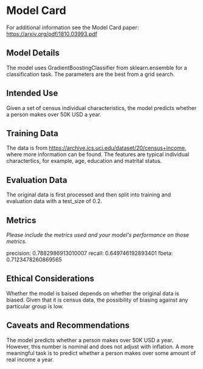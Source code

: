 # Model Card

For additional information see the Model Card paper: https://arxiv.org/pdf/1810.03993.pdf

## Model Details

The model uses GradientBoostingClassifier from sklearn.ensemble for a classification task. The parameters are the best from a grid search.

## Intended Use

Given a set of census individual characteristics, the model predicts whether a person makes over 50K USD a year.

## Training Data

The data is from https://archive.ics.uci.edu/dataset/20/census+income, where more information can be found. The features are typical individual charactertics, for example, age, education and matrital status.

## Evaluation Data

The original data is first processed and then split into training and evaluation data with a test_size of 0.2.

## Metrics
_Please include the metrics used and your model's performance on those metrics._

precision: 0.7882986913010007 
recall: 0.649746192893401
fbeta: 0.7123478260869565

## Ethical Considerations

Whether the model is baised depends on whether the original data is biased. Given that it is census data, the possibility of biasing against any particular group is low.

## Caveats and Recommendations

The model predicts whether a person makes over 50K USD a year. However, this number is nominal and does not adjust with inflation. A more meaningful task is to predict whether a person makes over some amount of real income a year.
